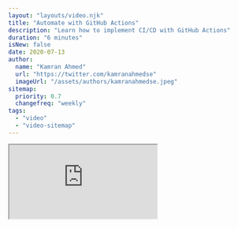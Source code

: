 ```yaml
---
layout: "layouts/video.njk"
title: "Automate with GitHub Actions"
description: "Learn how to implement CI/CD with GitHub Actions"
duration: "6 minutes"
isNew: false
date: 2020-07-13
author:
  name: "Kamran Ahmed"
  url: "https://twitter.com/kamranahmedse"
  imageUrl: "/assets/authors/kamranahmedse.jpeg"
sitemap:
  priority: 0.7
  changefreq: "weekly"
tags:
  - "video"
  - "video-sitemap"
---
```


<iframe class="w-full aspect-video mb-5" src="https://www.youtube.com/embed/nyKZTKQS_EQ" title="Automate with GitHub Actions"></iframe>
